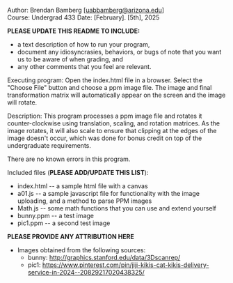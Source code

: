 Author: Brendan Bamberg [uabbamberg@arizona.edu]  
Course: Undergrad 433
Date: [February]. [5th], 2025

**PLEASE UPDATE THIS README TO INCLUDE:**
* a text description of how to run your program, 
* document any idiosyncrasies, behaviors, or bugs of note that you want us to be aware of when grading, and
* any other comments that you feel are relevant.

Executing program:
Open the index.html file in a browser. Select the "Choose File" button and choose a ppm image file. The
image and final transformation matrix will automatically appear on the screen and the image will rotate.

Description:
This program processes a ppm image file and rotates it counter-clockwise using translation, scaling, and
rotation matrices. As the image rotates, it will also scale to ensure that clipping at the edges of the
image doesn't occur, which was done for bonus credit on top of the undergraduate requirements.

There are no known errors in this program.

Included files (**PLEASE ADD/UPDATE THIS LIST**):
* index.html    -- a sample html file with a canvas
* a01.js        -- a sample javascript file for functionality with the image uploading, and a method to parse PPM images
* Math.js		    -- some math functions that you can use and extend yourself
* bunny.ppm     -- a test image
* pic1.ppm      -- a second test image


**PLEASE PROVIDE ANY ATTRIBUTION HERE**
* Images obtained from the following sources:
  * bunny: http://graphics.stanford.edu/data/3Dscanrep/  
  * pic1: https://www.pinterest.com/pin/jiji-kikis-cat-kikis-delivery-service-in-2024--20829217020438325/